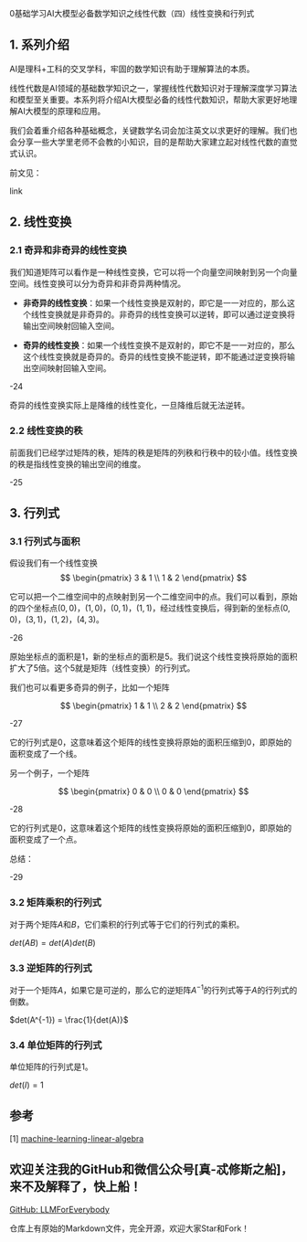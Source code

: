 0基础学习AI大模型必备数学知识之线性代数（四）线性变换和行列式

## 1. 系列介绍

AI是理科+工科的交叉学科，牢固的数学知识有助于理解算法的本质。

线性代数是AI领域的基础数学知识之一，掌握线性代数知识对于理解深度学习算法和模型至关重要。本系列将介绍AI大模型必备的线性代数知识，帮助大家更好地理解AI大模型的原理和应用。

我们会着重介绍各种基础概念，关键数学名词会加注英文以求更好的理解。我们也会分享一些大学里老师不会教的小知识，目的是帮助大家建立起对线性代数的直觉式认识。

前文见：

link

## 2. 线性变换

### 2.1 奇异和非奇异的线性变换

我们知道矩阵可以看作是一种线性变换，它可以将一个向量空间映射到另一个向量空间。线性变换可以分为奇异和非奇异两种情况。

- **非奇异的线性变换**：如果一个线性变换是双射的，即它是一一对应的，那么这个线性变换就是非奇异的。非奇异的线性变换可以逆转，即可以通过逆变换将输出空间映射回输入空间。

- **奇异的线性变换**：如果一个线性变换不是双射的，即它不是一一对应的，那么这个线性变换就是奇异的。奇异的线性变换不能逆转，即不能通过逆变换将输出空间映射回输入空间。

-24

奇异的线性变换实际上是降维的线性变化，一旦降维后就无法逆转。

### 2.2 线性变换的秩

前面我们已经学过矩阵的秩，矩阵的秩是矩阵的列秩和行秩中的较小值。线性变换的秩是指线性变换的输出空间的维度。

-25 

## 3. 行列式

### 3.1 行列式与面积

假设我们有一个线性变换
$$ 
\begin{pmatrix}
3 & 1  \\
1 & 2  
\end{pmatrix}
$$

它可以把一个二维空间中的点映射到另一个二维空间中的点。我们可以看到，原始的四个坐标点$(0,0)$，$(1,0)$，$(0,1)$，$(1,1)$，经过线性变换后，得到新的坐标点$(0,0)$，$(3,1)$，$(1,2)$，$(4,3)$。

-26

原始坐标点的面积是1，新的坐标点的面积是5。我们说这个线性变换将原始的面积扩大了5倍。这个5就是矩阵（线性变换）的行列式。

我们也可以看更多奇异的例子，比如一个矩阵

$$ 
\begin{pmatrix}
1 & 1  \\
2 & 2  
\end{pmatrix}
$$

-27

它的行列式是0，这意味着这个矩阵的线性变换将原始的面积压缩到0，即原始的面积变成了一个线。

另一个例子，一个矩阵

$$ 
\begin{pmatrix}
0 & 0  \\
0 & 0  
\end{pmatrix}
$$

-28

它的行列式是0，这意味着这个矩阵的线性变换将原始的面积压缩到0，即原始的面积变成了一个点。

总结：

-29

### 3.2 矩阵乘积的行列式

对于两个矩阵$A$和$B$，它们乘积的行列式等于它们的行列式的乘积。

$det(AB) = det(A)det(B)$

### 3.3 逆矩阵的行列式

对于一个矩阵$A$，如果它是可逆的，那么它的逆矩阵$A^{-1}$的行列式等于$A$的行列式的倒数。

$det(A^{-1}) = \frac{1}{det(A)}$

### 3.4 单位矩阵的行列式

单位矩阵的行列式是1。

$det(I) = 1$


## 参考

[1] [machine-learning-linear-algebra](https://www.coursera.org/learn/machine-learning-linear-algebra/home/week/4)


## 欢迎关注我的GitHub和微信公众号[真-忒修斯之船]，来不及解释了，快上船！

[GitHub: LLMForEverybody](https://github.com/luhengshiwo/LLMForEverybody)

仓库上有原始的Markdown文件，完全开源，欢迎大家Star和Fork！